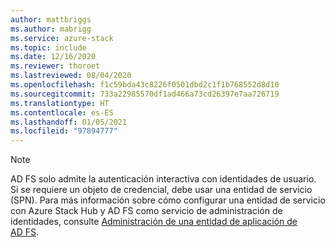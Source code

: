```yaml
---
author: mattbriggs
ms.author: mabrigg
ms.service: azure-stack
ms.topic: include
ms.date: 12/16/2020
ms.reviewer: thoroet
ms.lastreviewed: 08/04/2020
ms.openlocfilehash: f1c59bda43c8226f0501dbd2c1f1b768552d8d10
ms.sourcegitcommit: 733a22985570df1ad466a73cd26397e7aa726719
ms.translationtype: HT
ms.contentlocale: es-ES
ms.lasthandoff: 01/05/2021
ms.locfileid: "97894777"
---
```

> [!Note]  
> AD FS solo admite la autenticación interactiva con identidades de usuario. Si se requiere un objeto de credencial, debe usar una entidad de servicio (SPN). Para más información sobre cómo configurar una entidad de servicio con Azure Stack Hub y AD FS como servicio de administración de identidades, consulte [Administración de una entidad de aplicación de AD FS](../operator/azure-stack-create-service-principals.md#manage-an-ad-fs-app-identity).